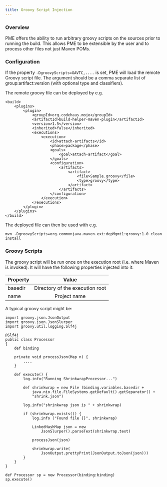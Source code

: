 ```yaml
---
title: Groovy Script Injection
---
```


### Overview

PME offers the ability to run arbitrary groovy scripts on the sources prior to running the build. This allows PME to be extensible by the user and to process other files not just Maven POMs.

### Configuration

If the property `-DgroovyScripts=GAVTC,....` is set, PME will load the remote Groovy script file. The argument should be a comma separate list of group:artifact:version (with optional type and classifiers).

The remote groovy file can be deployed by e.g.

    <build>
        <plugins>
            <plugin>
                <groupId>org.codehaus.mojo</groupId>
                <artifactId>build-helper-maven-plugin</artifactId>
                <version>1.5</version>
                <inherited>false</inherited>
                <executions>
                    <execution>
                        <id>attach-artifacts</id>
                        <phase>package</phase>
                        <goals>
                            <goal>attach-artifact</goal>
                        </goals>
                        <configuration>
                            <artifacts>
                                <artifact>
                                    <file>Sample.groovy</file>
                                    <type>groovy</type>
                                </artifact>
                            </artifacts>
                        </configuration>
                    </execution>
                </executions>
            </plugin>
        </plugins>
    </build>

The deployed file can then be used with e.g.

    mvn -DgroovyScripts=org.commonjava.maven.ext:depMgmt1:groovy:1.0 clean install


### Groovy Scripts

The groovy script will be run once on the execution root (i.e. where Maven is invoked).
It will have the following properties injected into it:

| Property      | Value |
| ------------- |:-------------:|
| basedir       | Directory of the execution root |
| name          | Project name |


A typical groovy script might be:


    import groovy.json.JsonOutput
    import groovy.json.JsonSlurper
    import groovy.util.logging.Slf4j

    @Slf4j
    public class Processor
    {
        def binding

        private void processJson(Map n) {
            ....
        }

        def execute() {
            log.info("Running ShrinkwrapProcessor...")

            def shrinkwrap = new File (binding.variables.basedir +
                java.nio.file.FileSystems.getDefault().getSeparator() +
                "shrink.json")

            log.info("shrinkwrap json is " + shrinkwrap)

            if (shrinkwrap.exists()) {
                log.info ("Found file {}", shrinkwrap)

                LinkedHashMap json = new
                    JsonSlurper().parseText(shrinkwrap.text)

                processJson(json)

                shrinkwrap.write(
                    JsonOutput.prettyPrint(JsonOutput.toJson(json)))
            }
        }
    }

    def Processor sp = new Processor(binding:binding)
    sp.execute()
